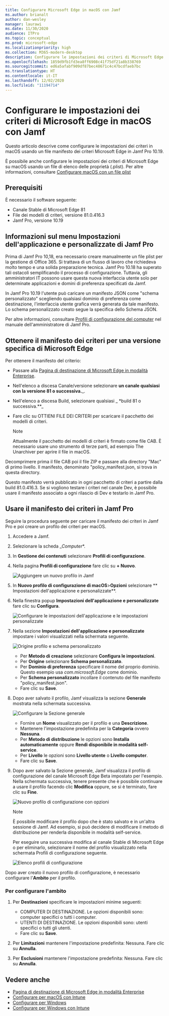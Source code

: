 ```yaml
---
title: Configurare Microsoft Edge in macOS con Jamf
ms.author: brianalt
author: dan-wesley
manager: laurawi
ms.date: 11/30/2020
audience: ITPro
ms.topic: conceptual
ms.prod: microsoft-edge
ms.localizationpriority: high
ms.collection: M365-modern-desktop
description: Configurare le impostazioni dei criteri di Microsoft Edge nei dispositivi Mac con Jamf
ms.openlocfilehash: 1859d9fb1fd3ea8ff6908c41f75df21a8b338769
ms.sourcegitcommit: ed6a5afabf909df87bec48671c4c47bcdfaeb7bc
ms.translationtype: HT
ms.contentlocale: it-IT
ms.lasthandoff: 12/02/2020
ms.locfileid: "11194714"
---
```

# Configurare le impostazioni dei criteri di Microsoft Edge in macOS con Jamf

Questo articolo descrive come configurare le impostazioni dei criteri in macOS usando un file manifesto dei criteri Microsoft Edge in Jamf Pro 10.19.

È possibile anche configurare le impostazioni dei criteri di Microsoft Edge su macOS usando un file di elenco delle proprietà (.plist). Per altre informazioni, consultare [Configurare macOS con un file plist](configure-microsoft-edge-on-mac.md)


##  <a name="prerequisites"></a>Prerequisiti

È necessario il software seguente:

- Canale Stable di Microsoft Edge 81
- File dei modelli di criteri, versione 81.0.416.3
- Jamf Pro, versione 10.19

##  <a name="about-the-jamf-pro-application-&-custom-settings-menu"></a>Informazioni sul menu Impostazioni dell'applicazione e personalizzate di Jamf Pro

Prima di Jamf Pro 10,18, era necessario creare manualmente un file plist per la gestione di Office 365. Si trattava di un flusso di lavoro che richiedeva molto tempo e una solida preparazione tecnica. Jamf Pro 10.18 ha superato tali ostacoli semplificando il processo di configurazione. Tuttavia, gli amministratori IT possono usare questa nuova interfaccia utente solo per determinate applicazioni e domini di preferenza specificati da Jamf.

In Jamf Pro 10.19 l'utente può caricare un manifesto JSON come "schema personalizzato" scegliendo qualsiasi dominio di preferenza come destinazione, l'interfaccia utente grafica verrà generata da tale manifesto. Lo schema personalizzato creato segue la specifica dello Schema JSON.

Per altre informazioni, consultare [Profili di configurazione del computer](https://jamf.it/computer-configuration-profiles) nel manuale dell'amministratore di Jamf Pro.

##  <a name="get-the-policy-manifest-for-a-specific-version-of-microsoft-edge"></a>Ottenere il manifesto dei criteri per una versione specifica di Microsoft Edge

Per ottenere il manifesto del criterio:

- Passare alla [Pagina di destinazione di Microsoft Edge in modalità Enterprise](https://aka.ms/EdgeEnterprise).
- Nell'elenco a discesa Canale/versione selezionare **un canale qualsiasi con la versione 81 o successiva.**_.
- Nell'elenco a discesa Build, selezionare qualsiasi _ *build 81 o successiva.**_
- Fare clic su OTTIENI FILE DEI CRITERI per scaricare il pacchetto dei modelli di criteri.

  > [!NOTE]
  > Attualmente il pacchetto dei modelli di criteri è firmato come file CAB. È necessario usare uno strumento di terze parti, ad esempio The Unarchiver per aprire il file in macOS.

Decomprimere prima il file CAB poi il file ZIP e passare alla directory "Mac" di primo livello. Il manifesto, denominato "policy_manifest.json, si trova in questa directory.

Questo manifesto verrà pubblicato in ogni pacchetto di criteri a partire dalla build 81.0.416.3. Se si vogliono testare i criteri nel canale Dev, è possibile usare il manifesto associato a ogni rilascio di Dev e testarlo in Jamf Pro.  

##  <a name="use-the-policy-manifest-in-jamf-pro"></a>Usare il manifesto dei criteri in Jamf Pro

Seguire la procedura seguente per caricare il manifesto dei criteri in Jamf Pro e poi creare un profilo dei criteri per macOS.

1. Accedere a Jamf.
2. Selezionare la scheda _*Computer**.
3. In **Gestione dei contenuti** selezionare **Profili di configurazione**.
4. Nella pagina **Profili di configurazione** fare clic su **+ Nuovo**.

   ![Aggiungere un nuovo profilo in Jamf](media/configure-microsoft-edge-on-mac-jamf/configure-macos-jamf-configuration-profiles.png)

5. In **Nuovo profilo di configurazione di macOS**>**Opzioni** selezionare ** Impostazioni dell'applicazione e personalizzate**.
6. Nella finestra popup **Impostazioni dell'applicazione e personalizzate** fare clic su **Configura**.

   ![Configurare le impostazioni dell'applicazione e le impostazioni personalizzate](media/configure-microsoft-edge-on-mac-jamf/configure-macos-jamf-app-and-custom.png)

7. Nella sezione **Impostazioni dell'applicazione e personalizzate** impostare i valori visualizzati nella schermata seguente.

   ![Origine profilo e schema personalizzato](media/configure-microsoft-edge-on-mac-jamf/configure-macos-jamf-app-and-custom-schema.png)

   - Per **Metodo di creazione** selezionare **Configura le impostazioni**.
   - Per **Origine** selezionare **Schema personalizzato**.
   - Per **Dominio di preferenza** specificare il nome del proprio dominio. Questo esempio usa *com.microsoft.Edge* come dominio.
   - Per **Schema personalizzato** incollare il contenuto del file manifesto "policy_manifest.json".
   - Fare clic su **Save**.

8. Dopo aver salvato il profilo, Jamf visualizza la sezione **Generale** mostrata nella schermata successiva.

   ![Configurare la Sezione generale](media/configure-microsoft-edge-on-mac-jamf/configure-macos-jamf-app-and-custom-general-setting.png)

   - Fornire un **Nome** visualizzato per il profilo e una **Descrizione**.
   - Mantenere l'impostazione predefinita per la **Categoria** ovvero **Nessuna**.
   - Per **Metodo di distribuzione** le opzioni sono **Installa automaticamente** oppure **Rendi disponibile in modalità self-service**.
   - Per **Livello** le opzioni sono **Livello utente** o **Livello computer**.
   - Fare clic su **Save**.

9. Dopo aver salvato la Sezione generale, Jamf visualizza il profilo di configurazione del canale Microsoft Edge Beta impostato per l'esempio. Nella schermata successiva, tenere presente che è possibile continuare a usare il profilo facendo clic **Modifica** oppure, se si è terminato, fare clic su **Fine**.

   ![Nuovo profilo di configurazione con opzioni](media/configure-microsoft-edge-on-mac-jamf/configure-macos-jamf-configuration-profiles-beta-channel.png)

   > [!NOTE]
   > È possibile modificare il profilo dopo che è stato salvato e in un'altra sessione di Jamf. Ad esempio, si può decidere di modificare il metodo di distribuzione per renderla disponibile in modalità self-service.

   Per eseguire una successiva modifica al canale Stable di Microsoft Edge o per eliminarlo, selezionare il nome del profilo visualizzato nella schermata Profili di configurazione seguente.

   ![Elenco profili di configurazione](media/configure-microsoft-edge-on-mac-jamf/configure-macos-jamf-configuration-profiles-beta-channel-done.png)

Dopo aver creato il nuovo profilo di configurazione, è necessario configurare l'**Ambito** per il profilo.

###  <a name="to-configure-the-scope"></a>Per configurare l'ambito

1. Per **Destinazioni** specificare le impostazioni minime seguenti:

   - COMPUTER DI DESTINAZIONE. Le opzioni disponibili sono: computer specifici o tutti i computer.
   - UTENTI DI DESTINAZIONE. Le opzioni disponibili sono: utenti specifici o tutti gli utenti.
   - Fare clic su **Save**.
2. Per **Limitazioni** mantenere l'impostazione predefinita: Nessuna. Fare clic su **Annulla**.
3. Per **Esclusioni** mantenere l'impostazione predefinita: Nessuna. Fare clic su **Annulla**.

##  <a name="see-also"></a>Vedere anche

- [Pagina di destinazione di Microsoft Edge in modalità Enterprise](https://aka.ms/EdgeEnterprise)
- [Configurare per macOS con Intune](configure-microsoft-edge-on-mac.md)
- [Configurare per Windows](configure-microsoft-edge.md)
- [Configurare per Windows con Intune](configure-edge-with-intune.md)
